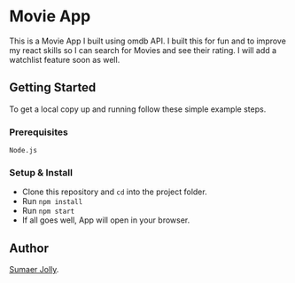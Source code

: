 # Movie App

This is a Movie App I built using omdb API. I built this for fun and to improve my react skills so I can search for Movies and see their rating. I will add a watchlist feature soon as well.

## Getting Started

To get a local copy up and running follow these simple example steps.

### Prerequisites

    Node.js

### Setup & Install

- Clone this repository and `cd` into the project folder.
- Run `npm install`
- Run `npm start`
- If all goes well, App will open in your browser.

## Author

[Sumaer Jolly](https://github.com/sumaerjolly/).
